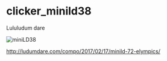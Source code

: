 # clicker_minild38
Lululudum dare

![miniLD38](http://ludumdare.com/compo/wp-content/uploads/2017/02/minild72.png)


http://ludumdare.com/compo/2017/02/17/minild-72-elympics/
